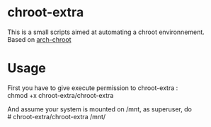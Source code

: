 # chroot-extra
This is a small scripts aimed at automating a chroot environnement.<br />
Based on <a href="https://git.archlinux.org/arch-install-scripts.git/" target="blank" title="ArchLinux - arch-install-scripts">arch-chroot</a>

# Usage
First you have to give execute permission to chroot-extra :<br />
chmod +x chroot-extra/chroot-extra

And assume your system is mounted on /mnt, as superuser, do  <br />
\# chroot-extra/chroot-extra /mnt/
